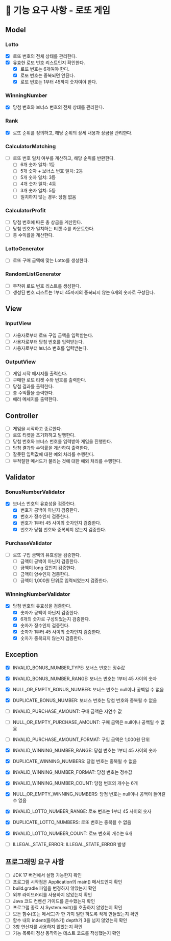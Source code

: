 # 🚀 기능 요구 사항 - 로또 게임

## Model
### Lotto
- [x] 로또 번호의 전체 상태를 관리한다.
- [x] 유효한 로또 번호 리스트인지 확인한다.
    - [x] 로또 번호는 6개여야 한다.
    - [x] 로또 번호는 중복되면 안된다.
    - [x] 로또 번호는 1부터 45까지 숫자여야 한다.

### WinningNumber
- [x] 당첨 번호와 보너스 번호의 전체 상태를 관리한다.

### Rank
- [x] 로또 순위를 정의하고, 해당 순위의 상세 내용과 상금을 관리한다.

### CalculatorMatching
- [ ] 로또 번호 일치 여부를 계산하고, 해당 순위를 반환한다.
    - [ ] 6개 숫자 일치: 1등
    - [ ] 5개 숫자 + 보너스 번호 일치: 2등
    - [ ] 5개 숫자 일치: 3등
    - [ ] 4개 숫자 일치: 4등
    - [ ] 3개 숫자 일치: 5등
    - [ ] 일치하지 않는 경우: 당첨 없음

### CalculatorProfit
- [ ] 당첨 번호에 따른 총 상금을 계산한다.
- [ ] 당첨 번호가 일치하는 티켓 수를 카운트한다.
- [ ] 총 수익률을 계산한다.

### LottoGenerator
- [ ] 로또 구매 금액에 맞는 Lotto를 생성한다.

### RandomListGenerator
- [ ] 무작위 로또 번호 리스트를 생성한다.
- [ ] 생성된 번호 리스트는 1부터 45까지의 중복되지 않는 6개의 숫자로 구성된다.

## View
### InputView
- [ ] 사용자로부터 로또 구입 금액을 입력받는다.
- [ ] 사용자로부터 당첨 번호를 입력받는다.
- [ ] 사용자로부터 보너스 번호를 입력받는다.

### OutputView
- [ ] 게임 시작 메시지를 출력한다.
- [ ] 구매한 로또 티켓 수와 번호를 출력한다.
- [ ] 당첨 결과를 출력한다.
- [ ] 총 수익률을 출력한다.
- [ ] 에러 메세지를 출력한다.

## Controller
- [ ] 게임을 시작하고 종료한다.
- [ ] 로또 티켓을 초기화하고 발행한다.
- [ ] 당첨 번호와 보너스 번호를 입력받아 게임을 진행한다.
- [ ] 당첨 결과와 수익률을 계산하여 출력한다.
- [ ] 잘못된 입력값에 대한 예외 처리를 수행한다.
- [ ] 부적절한 메서드가 불리는 것에 대한 예외 처리를 수행한다.

## Validator
### BonusNumberValidator
- [x] 보너스 번호의 유효성을 검증한다.
    - [x] 번호가 공백이 아닌지 검증한다.
    - [x] 번호가 정수인지 검증한다.
    - [x] 번호가 1부터 45 사이의 숫자인지 검증한다.
    - [x] 번호가 당첨 번호와 중복되지 않는지 검증한다.

### PurchaseValidator
- [ ] 로또 구입 금액의 유효성을 검증한다.
    - [ ] 금액이 공백이 아닌지 검증한다.
    - [ ] 금액이 long 값인지 검증한다.
    - [ ] 금액이 양수인지 검증한다.
    - [ ] 금액이 1,000원 단위로 입력되었는지 검증한다.

### WinningNumberValidator
- [x] 당첨 번호의 유효성을 검증한다.
    - [x] 숫자가 공백이 아닌지 검증한다.
    - [x] 6개의 숫자로 구성되었는지 검증한다.
    - [x] 숫자가 정수인지 검증한다.
    - [x] 숫자가 1부터 45 사이의 숫자인지 검증한다.
    - [x] 숫자가 중복되지 않는지 검증한다.

## Exception
- [x] INVALID_BONUS_NUMBER_TYPE: 보너스 번호는 정수값
- [x] INVALID_BONUS_NUMBER_RANGE: 보너스 번호는 1부터 45 사이의 숫자
- [x] NULL_OR_EMPTY_BONUS_NUMBER: 보너스 번호는 null이나 공백일 수 없음
- [x] DUPLICATE_BONUS_NUMBER: 보너스 번호는 당첨 번호와 중복될 수 없음

- [ ] INVALID_PURCHASE_AMOUNT: 구매 금액은 자연수 값
- [ ] NULL_OR_EMPTY_PURCHASE_AMOUNT: 구매 금액은 null이나 공백일 수 없음
- [ ] INVALID_PURCHASE_AMOUNT_FORMAT: 구입 금액은 1,000원 단위

- [x] INVALID_WINNING_NUMBER_RANGE: 당첨 번호는 1부터 45 사이의 숫자
- [x] DUPLICATE_WINNING_NUMBERS: 당첨 번호는 중복될 수 없음
- [x] INVALID_WINNING_NUMBER_FORMAT: 당첨 번호는 정수값
- [x] INVALID_WINNING_NUMBER_COUNT: 당첨 번호의 개수는 6개
- [x] NULL_OR_EMPTY_WINNING_NUMBERS: 당첨 번호는 null이나 공백이 들어갈 수 없음

- [x] INVALID_LOTTO_NUMBER_RANGE: 로또 번호는 1부터 45 사이의 숫자
- [x] DUPLICATE_LOTTO_NUMBERS: 로또 번호는 중복될 수 없음
- [x] INVALID_LOTTO_NUMBER_COUNT: 로또 번호의 개수는 6개

- [ ] ILLEGAL_STATE_ERROR: ILLEGAL_STATE_ERROR 발생

## 프로그래밍 요구 사항
- [ ] JDK 17 버전에서 실행 가능한지 확인
- [ ] 프로그램 시작점은 Application의 main() 메서드인지 확인
- [ ] build.gradle 파일을 변경하지 않았는지 확인
- [ ] 외부 라이브러리를 사용하지 않았는지 확인
- [ ] Java 코드 컨벤션 가이드를 준수했는지 확인
- [ ] 프로그램 종료 시 System.exit()를 호출하지 않았는지 확인
- [ ] 모든 함수(또는 메서드)가 한 가지 일만 하도록 작게 만들었는지 확인
- [ ] 함수 내의 indent(들여쓰기) depth가 3을 넘지 않았는지 확인
- [ ] 3항 연산자를 사용하지 않았는지 확인
- [ ] 기능 목록이 정상 동작하는 테스트 코드를 작성했는지 확인
